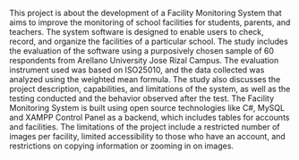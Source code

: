 This project is about the development of a Facility Monitoring System that aims to improve the monitoring of school facilities for students, parents, and teachers. The system software is designed to enable users to check, record, and organize the facilities of a particular school. The study includes the evaluation of the software using a purposively chosen sample of 60 respondents from Arellano University Jose Rizal Campus. The evaluation instrument used was based on ISO25010, and the data collected was analyzed using the weighted mean formula. The study also discusses the project description, capabilities, and limitations of the system, as well as the testing conducted and the behavior observed after the test. The Facility Monitoring System is built using open source technologies like C#, MySQL and XAMPP Control Panel as a backend, which includes tables for accounts and facilities. The limitations of the project include a restricted number of images per facility, limited accessibility to those who have an account, and restrictions on copying information or zooming in on images.
